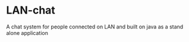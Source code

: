 # LAN-chat
A chat system for people connected on LAN and built on java as a stand alone application
